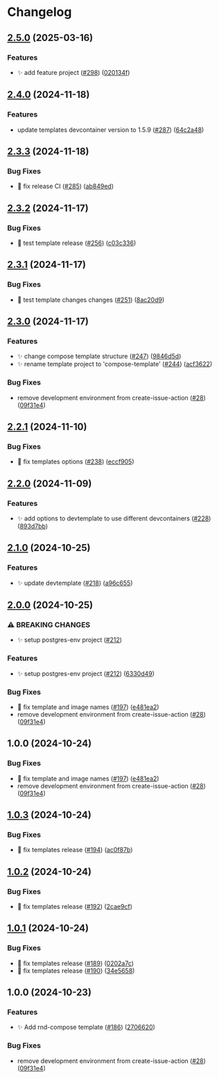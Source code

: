 # Changelog

## [2.5.0](https://github.com/bagermen/rnd-images/compare/compose-template-v2.4.0...compose-template-v2.5.0) (2025-03-16)


### Features

* ✨ add feature project ([#298](https://github.com/bagermen/rnd-images/issues/298)) ([020134f](https://github.com/bagermen/rnd-images/commit/020134f5bb2d7069115e33e1c5d2acb60716b313))

## [2.4.0](https://github.com/bagermen/rnd-images/compare/compose-template-v2.3.3...compose-template-v2.4.0) (2024-11-18)


### Features

* update templates devcontainer version to 1.5.9 ([#287](https://github.com/bagermen/rnd-images/issues/287)) ([64c2a48](https://github.com/bagermen/rnd-images/commit/64c2a489c23f618a828c45ff9731f7a2f1884c5e))

## [2.3.3](https://github.com/bagermen/rnd-images/compare/compose-template-v2.3.2...compose-template-v2.3.3) (2024-11-18)


### Bug Fixes

* 🐛 fix release CI ([#285](https://github.com/bagermen/rnd-images/issues/285)) ([ab849ed](https://github.com/bagermen/rnd-images/commit/ab849edb62395271a43dd922480adfcb613ed63c))

## [2.3.2](https://github.com/bagermen/rnd-images/compare/compose-template-v2.3.1...compose-template-v2.3.2) (2024-11-17)


### Bug Fixes

* 🐛 test template release ([#256](https://github.com/bagermen/rnd-images/issues/256)) ([c03c336](https://github.com/bagermen/rnd-images/commit/c03c336c6d3110725093a4d2dd240b121061cb3d))

## [2.3.1](https://github.com/bagermen/rnd-images/compare/compose-template-v2.3.0...compose-template-v2.3.1) (2024-11-17)


### Bug Fixes

* 🐛 test template changes changes ([#251](https://github.com/bagermen/rnd-images/issues/251)) ([8ac20d9](https://github.com/bagermen/rnd-images/commit/8ac20d9a681d9e445e20ee7b4813c3a1d189e940))

## [2.3.0](https://github.com/bagermen/rnd-images/compare/compose-template-v2.2.1...compose-template-v2.3.0) (2024-11-17)


### Features

* ✨ change compose template structure ([#247](https://github.com/bagermen/rnd-images/issues/247)) ([9846d5d](https://github.com/bagermen/rnd-images/commit/9846d5d3244d4eea388f019292ed8cba67af2f18))
* ✨ rename template project to 'compose-template' ([#244](https://github.com/bagermen/rnd-images/issues/244)) ([acf3622](https://github.com/bagermen/rnd-images/commit/acf3622dacee0976defdfd85be4cd865cbcbc430))


### Bug Fixes

* remove development environment  from create-issue-action ([#28](https://github.com/bagermen/rnd-images/issues/28)) ([09f31e4](https://github.com/bagermen/rnd-images/commit/09f31e4188e89e57d5e29f476a26a11bca9105f6))

## [2.2.1](https://github.com/bagermen/rnd-images/compare/postgres-env-v2.2.0...postgres-env-v2.2.1) (2024-11-10)


### Bug Fixes

* 🐛 fix templates options ([#238](https://github.com/bagermen/rnd-images/issues/238)) ([eccf905](https://github.com/bagermen/rnd-images/commit/eccf90532752f91022f026e6c1929a0166aed82b))

## [2.2.0](https://github.com/bagermen/rnd-images/compare/postgres-env-v2.1.0...postgres-env-v2.2.0) (2024-11-09)


### Features

* ✨ add options to devtemplate to use different devcontainers ([#228](https://github.com/bagermen/rnd-images/issues/228)) ([893d7bb](https://github.com/bagermen/rnd-images/commit/893d7bb64775726553aea7cf8c55b2b8dd353698))

## [2.1.0](https://github.com/bagermen/rnd-images/compare/postgres-env-v2.0.0...postgres-env-v2.1.0) (2024-10-25)


### Features

* ✨ update devtemplate ([#218](https://github.com/bagermen/rnd-images/issues/218)) ([a96c655](https://github.com/bagermen/rnd-images/commit/a96c65510c3de2a127bbd0e77b3f2d7a4a89fa7b))

## [2.0.0](https://github.com/bagermen/rnd-images/compare/postgres-env-v1.0.3...postgres-env-v2.0.0) (2024-10-25)


### ⚠ BREAKING CHANGES

* ✨ setup postgres-env project ([#212](https://github.com/bagermen/rnd-images/issues/212))

### Features

* ✨ setup postgres-env project ([#212](https://github.com/bagermen/rnd-images/issues/212)) ([6330d49](https://github.com/bagermen/rnd-images/commit/6330d4921ff64f8932ee9f0dde3c69d9d0a92a41))


### Bug Fixes

* 🐛 fix template and image names ([#197](https://github.com/bagermen/rnd-images/issues/197)) ([e481ea2](https://github.com/bagermen/rnd-images/commit/e481ea2673c3973bdee7c33c96a8d1b48bdb822d))
* remove development environment  from create-issue-action ([#28](https://github.com/bagermen/rnd-images/issues/28)) ([09f31e4](https://github.com/bagermen/rnd-images/commit/09f31e4188e89e57d5e29f476a26a11bca9105f6))

## 1.0.0 (2024-10-24)


### Bug Fixes

* 🐛 fix template and image names ([#197](https://github.com/bagermen/rnd-images/issues/197)) ([e481ea2](https://github.com/bagermen/rnd-images/commit/e481ea2673c3973bdee7c33c96a8d1b48bdb822d))
* remove development environment  from create-issue-action ([#28](https://github.com/bagermen/rnd-images/issues/28)) ([09f31e4](https://github.com/bagermen/rnd-images/commit/09f31e4188e89e57d5e29f476a26a11bca9105f6))

## [1.0.3](https://github.com/bagermen/rnd-images/compare/rnd-compose-v1.0.2...rnd-compose-v1.0.3) (2024-10-24)


### Bug Fixes

* 🐛 fix templates release ([#194](https://github.com/bagermen/rnd-images/issues/194)) ([ac0f87b](https://github.com/bagermen/rnd-images/commit/ac0f87b48df4ec75e5d8ca57ed577454cbeb1dc8))

## [1.0.2](https://github.com/bagermen/rnd-images/compare/rnd-compose-v1.0.1...rnd-compose-v1.0.2) (2024-10-24)


### Bug Fixes

* 🐛 fix templates release ([#192](https://github.com/bagermen/rnd-images/issues/192)) ([2cae9cf](https://github.com/bagermen/rnd-images/commit/2cae9cff3321113ad3c6575ec9cbd3751de1c508))

## [1.0.1](https://github.com/bagermen/rnd-images/compare/rnd-compose-v1.0.0...rnd-compose-v1.0.1) (2024-10-24)


### Bug Fixes

* 🐛 fix templates release ([#189](https://github.com/bagermen/rnd-images/issues/189)) ([0202a7c](https://github.com/bagermen/rnd-images/commit/0202a7cf3f0398210c8f1718a043a2be41405811))
* 🐛 fix templates release ([#190](https://github.com/bagermen/rnd-images/issues/190)) ([34e5658](https://github.com/bagermen/rnd-images/commit/34e5658ca94579d08f1f40fefc68ca5218d816a1))

## 1.0.0 (2024-10-23)


### Features

* ✨ Add rnd-compose template ([#186](https://github.com/bagermen/rnd-images/issues/186)) ([2706620](https://github.com/bagermen/rnd-images/commit/2706620bd27adb10b4a2df6fefe6ba022aeb66b2))


### Bug Fixes

* remove development environment  from create-issue-action ([#28](https://github.com/bagermen/rnd-images/issues/28)) ([09f31e4](https://github.com/bagermen/rnd-images/commit/09f31e4188e89e57d5e29f476a26a11bca9105f6))
